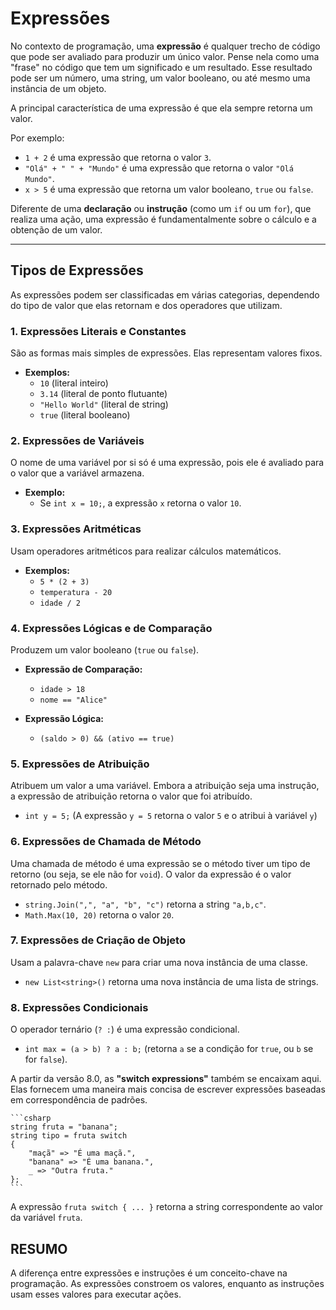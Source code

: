 # Expressões

No contexto de programação, uma **expressão** é qualquer trecho de código que pode ser avaliado para produzir um único valor. Pense nela como uma "frase" no código que tem um significado e um resultado. Esse resultado pode ser um número, uma string, um valor booleano, ou até mesmo uma instância de um objeto.

A principal característica de uma expressão é que ela sempre retorna um valor.

Por exemplo:

* `1 + 2` é uma expressão que retorna o valor `3`.
* `"Olá" + " " + "Mundo"` é uma expressão que retorna o valor `"Olá Mundo"`.
* `x > 5` é uma expressão que retorna um valor booleano, `true` ou `false`.

Diferente de uma **declaração** ou **instrução** (como um `if` ou um `for`), que realiza uma ação, uma expressão é fundamentalmente sobre o cálculo e a obtenção de um valor.

-----

## Tipos de Expressões

As expressões podem ser classificadas em várias categorias, dependendo do tipo de valor que elas retornam e dos operadores que utilizam.

### 1. Expressões Literais e Constantes

São as formas mais simples de expressões. Elas representam valores fixos.

* **Exemplos:**
  * `10` (literal inteiro)
  * `3.14` (literal de ponto flutuante)
  * `"Hello World"` (literal de string)
  * `true` (literal booleano)

### 2. Expressões de Variáveis

O nome de uma variável por si só é uma expressão, pois ele é avaliado para o valor que a variável armazena.

* **Exemplo:**
  * Se `int x = 10;`, a expressão `x` retorna o valor `10`.

### 3. Expressões Aritméticas

Usam operadores aritméticos para realizar cálculos matemáticos.

* **Exemplos:**
  * `5 * (2 + 3)`
  * `temperatura - 20`
  * `idade / 2`

### 4. Expressões Lógicas e de Comparação

Produzem um valor booleano (`true` ou `false`).

* **Expressão de Comparação:**
  * `idade > 18`
  * `nome == "Alice"`

* **Expressão Lógica:**
  * `(saldo > 0) && (ativo == true)`

### 5\. Expressões de Atribuição

Atribuem um valor a uma variável. Embora a atribuição seja uma instrução, a expressão de atribuição retorna o valor que foi atribuído.

* `int y = 5;` (A expressão `y = 5` retorna o valor `5` e o atribui à variável `y`)

### 6\. Expressões de Chamada de Método

Uma chamada de método é uma expressão se o método tiver um tipo de retorno (ou seja, se ele não for `void`). O valor da expressão é o valor retornado pelo método.

* `string.Join(",", "a", "b", "c")` retorna a string `"a,b,c"`.
* `Math.Max(10, 20)` retorna o valor `20`.

### 7\. Expressões de Criação de Objeto

Usam a palavra-chave `new` para criar uma nova instância de uma classe.

* `new List<string>()` retorna uma nova instância de uma lista de strings.

### 8\. Expressões Condicionais

O operador ternário (`? :`) é uma expressão condicional.

* `int max = (a > b) ? a : b;` (retorna `a` se a condição for `true`, ou `b` se for `false`).

A partir da versão 8.0, as **"switch expressions"** também se encaixam aqui. Elas fornecem uma maneira mais concisa de escrever expressões baseadas em correspondência de padrões.

    ```csharp
    string fruta = "banana";
    string tipo = fruta switch
    {
        "maçã" => "É uma maçã.",
        "banana" => "É uma banana.",
        _ => "Outra fruta."
    };
    ```

A expressão `fruta switch { ... }` retorna a string correspondente ao valor da variável `fruta`.

## RESUMO

A diferença entre expressões e instruções é um conceito-chave na programação. As expressões constroem os valores, enquanto as instruções usam esses valores para executar ações.
